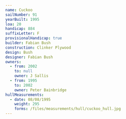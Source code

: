 ```yaml
---
name: Cuckoo
sailNumber: 91
yearBuilt: 1995
loa: 20
handicap: 884
suffixLetter: F
provisionalHandicap: true
builder: Fabian Bush
construction: Clinker Plywood
design: Bush
designer: Fabian Bush
owners:
  - from: 2002
    to: null
    owner: J Sallis
  - from: 1995
    to: 2002
    owner: Peter Bainbridge
hullMeasurements:
  - date: 08/08/1995
    weight: 295
    forms: /files/measurements/hull/cuckoo_hull.jpg
---
```

